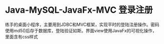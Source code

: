 # Java-MySQL-JavaFx-MVC 登录注册
练手的桌面小程序，主要用到JDBC和MVC框架，实现平时的登陆注册操作。密码使用md5()后存于数据库，登陆验证如斯。界面view使用JavaFx的可视化操作，里面含有css样式